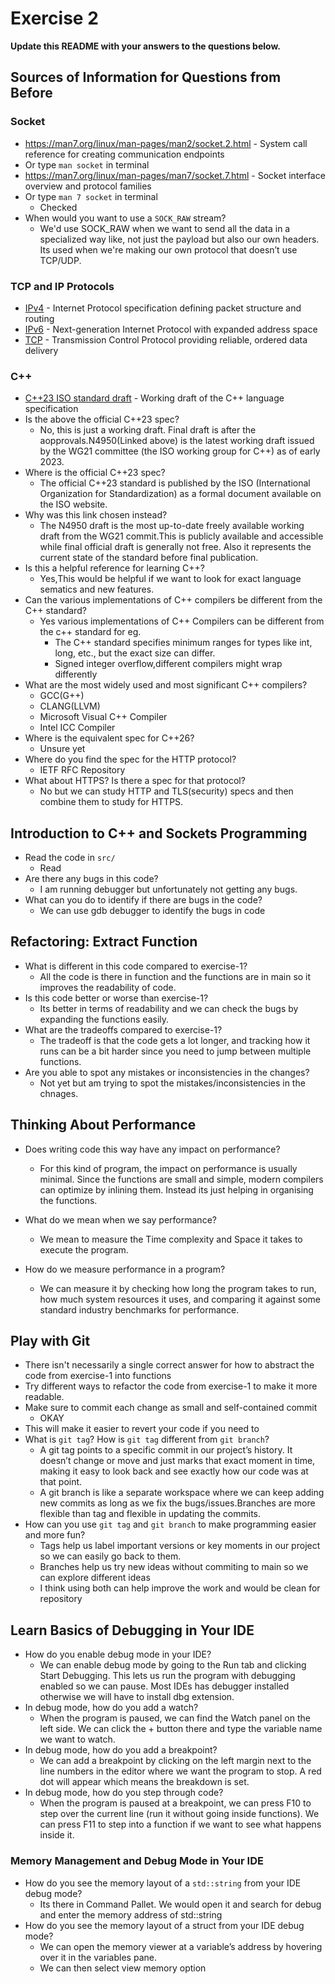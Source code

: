 # Exercise 2

**Update this README with your answers to the questions below.**

## Sources of Information for Questions from Before

### Socket 
- https://man7.org/linux/man-pages/man2/socket.2.html - System call reference
  for creating communication endpoints
- Or type `man socket` in terminal
- https://man7.org/linux/man-pages/man7/socket.7.html - Socket interface 
  overview and protocol families
- Or type `man 7 socket` in terminal
  - Checked
- When would you want to use a `SOCK_RAW` stream?
  - We'd use SOCK_RAW when we want to send all the data in a specialized way like, not just the payload but also our own headers. Its used when we're making our own protocol that doesn’t use TCP/UDP.
### TCP and IP Protocols
- [IPv4](https://www.rfc-editor.org/info/rfc791) - Internet Protocol specification defining packet structure and routing
- [IPv6](https://www.rfc-editor.org/info/rfc8200) - Next-generation Internet 
  Protocol with expanded address space
- [TCP](https://datatracker.ietf.org/doc/html/rfc9293) - Transmission Control 
  Protocol providing reliable, ordered data delivery
    
### C++
- [C++23 ISO standard draft](https://www.open-std.org/jtc1/sc22/wg21/docs/papers/2023/n4950.pdf) - 
  Working draft of the C++ language specification
- Is the above the official C++23 spec? 
  - No, this is just a working draft. Final draft is after the aopprovals.N4950(Linked above) is the latest working draft issued by the WG21 committee (the ISO working group for C++) as of early 2023.
- Where is the official C++23 spec?
  - The official C++23 standard is published by the ISO (International Organization for Standardization) as a formal document available on the ISO website.
- Why was this link chosen instead?
  - The N4950 draft is the most up-to-date freely available working draft from the WG21 commit.This is publicly available and accessible while final official draft is generally not free. Also it represents the current state of the standard before final publication.
- Is this a helpful reference for learning C++?
  - Yes,This would be helpful if we want to look for exact language sematics and new features.
- Can the various implementations of C++ compilers be different from the C++ standard?
  - Yes various implementations of C++ Compilers can be different from the c++ standard for eg. 
    - The C++ standard specifies minimum ranges for types like int, long, etc., but the exact size can differ.
    - Signed integer overflow,different compilers might wrap differently
- What are the most widely used and most significant C++ compilers?
  - GCC(G++)
  - CLANG(LLVM)
  - Microsoft Visual C++ Compiler
  - Intel ICC Compiler
- Where is the equivalent spec for C++26? 
  - Unsure yet
- Where do you find the spec for the HTTP protocol?
  - IETF RFC Repository
- What about HTTPS? Is there a spec for that protocol?
  - No but we can study HTTP and TLS(security) specs and then combine them to study for HTTPS.
## Introduction to C++ and Sockets Programming

- Read the code in `src/`
  - Read
- Are there any bugs in this code? 
  - I am running debugger but unfortunately not getting any bugs. 
- What can you do to identify if there are bugs in the code?
  - We can use gdb debugger to identify the bugs in code

## Refactoring: Extract Function

- What is different in this code compared to exercise-1?
   - All the code is there in function and the functions are in main so it improves the readability of code.
- Is this code better or worse than exercise-1?
  -  Its better in terms of readability and we can check the bugs by expanding the functions easily.
- What are the tradeoffs compared to exercise-1?
  - The tradeoff is that the code gets a lot longer, and tracking how it runs can be a bit harder since you need to jump between multiple functions.
- Are you able to spot any mistakes or inconsistencies in the changes?
  - Not yet but am trying to spot the mistakes/inconsistencies in the chnages.
## Thinking About Performance

- Does writing code this way have any impact on performance?
  - For this kind of program, the impact on performance is usually minimal. Since the functions are small and simple, modern compilers can optimize by inlining them. Instead its just helping in organising the functions.

- What do we mean when we say performance?
  - We mean to measure the Time complexity and Space it takes to execute the program.
- How do we measure performance in a program?
  - We can measure it by checking how long the program takes to run, how much system resources it uses, and comparing it against some standard industry benchmarks for performance.

## Play with Git

- There isn't necessarily a single correct answer for how to abstract the code from exercise-1 into functions
- Try different ways to refactor the code from exercise-1 to make it more readable.
- Make sure to commit each change as small and self-contained commit
  - OKAY
- This will make it easier to revert your code if you need to
- What is `git tag`? How is `git tag` different from `git branch`?
  - A git tag points to a specific commit in our project’s history. It doesn’t change or move and just marks that exact moment in time, making it easy to look back and see exactly how our code was at that point.
  - A git branch is like a separate workspace where we can keep adding new commits as long as we fix the bugs/issues.Branches are more flexible than tag and flexible in updating the commits.
- How can you use `git tag` and `git branch` to make programming easier and more fun?
  - Tags help us label important versions or key moments in our project so we can easily go back to them.
  - Branches help us try new ideas without commiting to main so we can explore different ideas 
  - I think using both can help improve the work and would be clean for repository

## Learn Basics of Debugging in Your IDE

- How do you enable debug mode in your IDE?
  - We can enable debug mode by going to the Run tab and clicking Start Debugging. This lets us run the program with debugging enabled so we can pause. Most IDEs has debugger installed otherwise we will have to install dbg extension.
- In debug mode, how do you add a watch?
  - When the program is paused, we can find the Watch panel on the left side. We can click the + button there and type the variable name we want to watch.
- In debug mode, how do you add a breakpoint?
  - We can add a breakpoint by clicking on the left margin next to the line numbers in the editor where we want the program to stop. A red dot will appear which means the breakdown is set.
- In debug mode, how do you step through code?
  - When the program is paused at a breakpoint, we can press F10 to step over the current line (run it without going inside functions). We can press F11 to step into a function if we want to see what happens inside it.

### Memory Management and Debug Mode in Your IDE

- How do you see the memory layout of a `std::string` from your IDE debug mode?
  - Its there in Command Pallet. We would open it and search for debug and enter the memory address of std::string
- How do you see the memory layout of a struct from your IDE debug mode?
  - We can open the memory viewer at a variable’s address by hovering over it in the variables pane.
  - We can then select view memory option
  
